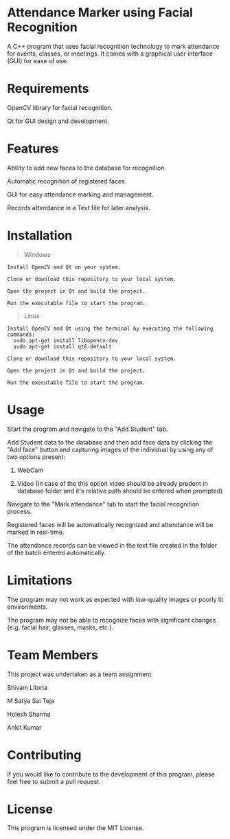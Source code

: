 # Attendance Marker using Facial Recognition
A C++ program that uses facial recognition technology to mark attendance for events, classes, or meetings. It comes with a graphical user interface (GUI) for ease of use.

# Requirements
OpenCV library for facial recognition.

Qt for GUI design and development.

# Features
  Ability to add new faces to the database for recognition.
  
  Automatic recognition of registered faces.
  
  GUI for easy attendance marking and management.
  
  Records attendance in a Text file for later analysis.
# Installation
>Windows

    Install OpenCV and Qt on your system.
    
    Clone or download this repository to your local system.
    
    Open the project in Qt and build the project.
    
    Run the executable file to start the program.
>Linux

    Install OpenCV and Qt using the terminal by executing the following commands:
      sudo apt-get install libopencv-dev
      sudo apt-get install qt6-default
      
    Clone or download this repository to your local system.
    
    Open the project in Qt and build the project.
    
    Run the executable file to start the program.
# Usage
  Start the program and navigate to the "Add Student" tab.
  
  Add Student data to the database and then add face data by clicking the "Add face" button and capturing images of the individual by using any of two options present:
  1. WebCam 
  
  2. Video (In case of the this option video should be already predent in database folder and it's relative path should be entered when prompted)
  
  Navigate to the "Mark attendance" tab to start the facial recognition process.
  
  Registered faces will be automatically recognized and attendance will be marked in real-time.
  
  The attendance records can be viewed in the text file created in the folder of the batch entered automatically.
  
# Limitations
The program may not work as expected with low-quality images or poorly lit environments.

The program may not be able to recognize faces with significant changes (e.g. facial hair, glasses, masks, etc.).

# Team Members
This project was undertaken as a team assignment

Shivam Litoria

M Satya Sai Teja

Holesh Sharma

Ankit Kumar 


# Contributing
If you would like to contribute to the development of this program, please feel free to submit a pull request.


# License
This program is licensed under the MIT License.
